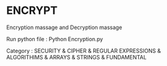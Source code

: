 # ENCRYPT
Encryption massage and Decryption massage

Run python file : Python Encryption.py

Category : SECURITY & CIPHER & REGULAR EXPRESSIONS & ALGORITHIMS & ARRAYS & STRINGS & FUNDAMENTAL 

